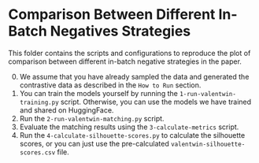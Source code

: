 # Comparison Between Different In-Batch Negatives Strategies

This folder contains the scripts and configurations to reproduce the plot of comparison between different in-batch negative strategies in the paper.

0. We assume that you have already sampled the data and generated the contrastive data as described in the `How to Run` section.
1. You can train the models yourself by running the `1-run-valentwin-training.py` script. Otherwise, you can use the models we have trained and shared on HuggingFace.
2. Run the `2-run-valentwin-matching.py` script.
3. Evaluate the matching results using the `3-calculate-metrics` script.
4. Run the `4-calculate-silhouette-scores.py` to calculate the silhouette scores, or you can just use the pre-calculated `valentwin-silhouette-scores.csv` file.
